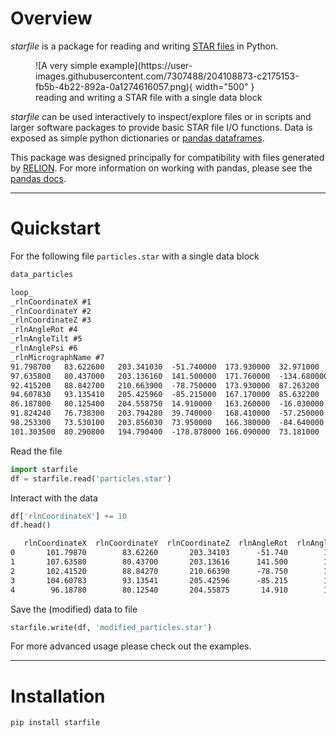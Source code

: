 # Overview

*starfile* is a package for reading and writing
[STAR files](https://en.wikipedia.org/wiki/Self-defining_Text_Archive_and_Retrieval) in Python.

<figure markdown>
  ![A very simple example](https://user-images.githubusercontent.com/7307488/204108873-c2175153-fb5b-4b22-892a-0a1274616057.png){ width="500" }
  <figcaption>reading and writing a STAR file with a single data block</figcaption>
</figure>

*starfile* can be used interactively to inspect/explore files or in 
scripts and larger software packages to provide basic STAR file I/O functions.
Data is exposed as simple python dictionaries or
[pandas dataframes](https://pandas.pydata.org/docs/user_guide/dsintro.html#dataframe).

This package was designed principally for compatibility with files generated by
[RELION](https://www3.mrc-lmb.cam.ac.uk/relion/index.php/Main_Page).
For more information on working with pandas, please see the
[pandas docs](https://pandas.pydata.org/docs/user_guide/10min.html).


---
# Quickstart
For the following file `particles.star` with a single data block

```txt
data_particles

loop_
_rlnCoordinateX #1
_rlnCoordinateY #2
_rlnCoordinateZ #3
_rlnAngleRot #4
_rlnAngleTilt #5
_rlnAnglePsi #6
_rlnMicrographName #7
91.798700	83.622600	203.341030	-51.740000	173.930000	32.971000	01_10.00Apx.mrc
97.635800	80.437000	203.136160	141.500000	171.760000	-134.680000	01_10.00Apx.mrc
92.415200	88.842700	210.663900	-78.750000	173.930000	87.263200	01_10.00Apx.mrc
94.607830	93.135410	205.425960	-85.215000	167.170000	85.632200	01_10.00Apx.mrc
86.187800	80.125400	204.558750	14.910000	163.260000	-16.030000	01_10.00Apx.mrc
91.824240	76.738300	203.794280	39.740000	168.410000	-57.250000	01_10.00Apx.mrc
98.253300	73.530100	203.856030	73.950000	166.380000	-84.640000	01_10.00Apx.mrc
101.303500	80.290800	194.790400	-178.878000	166.090000	73.181000	01_10.00Apx.mrc
```

Read the file

```python
import starfile
df = starfile.read('particles.star')
```

Interact with the data

```python
df['rlnCoordinateX'] += 10
df.head()
```
```txt
   rlnCoordinateX  rlnCoordinateY  rlnCoordinateZ  rlnAngleRot  rlnAngleTilt  rlnAnglePsi rlnMicrographName
0       101.79870        83.62260       203.34103      -51.740        173.93      32.9710   01_10.00Apx.mrc
1       107.63580        80.43700       203.13616      141.500        171.76    -134.6800   01_10.00Apx.mrc
2       102.41520        88.84270       210.66390      -78.750        173.93      87.2632   01_10.00Apx.mrc
3       104.60783        93.13541       205.42596      -85.215        167.17      85.6322   01_10.00Apx.mrc
4        96.18780        80.12540       204.55875       14.910        163.26     -16.0300   01_10.00Apx.mrc
```

Save the (modified) data to file

```python
starfile.write(df, 'modified_particles.star')
```

For more advanced usage please check out the examples.

---

# Installation

```shell
pip install starfile
```
